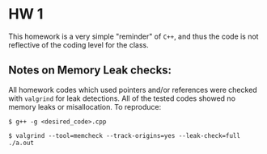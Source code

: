 # HW 1

This homework is a very simple "reminder" of `C++`, and thus the code is not reflective of the coding level for the class.

## Notes on Memory Leak checks:

All homework codes which used pointers and/or references were checked with `valgrind` for leak detections. All of the tested codes showed no memory leaks or misallocation. To reproduce:
````
$ g++ -g <desired_code>.cpp
 
$ valgrind --tool=memcheck --track-origins=yes --leak-check=full ./a.out
```` 

